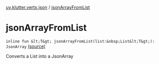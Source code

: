 [uy.klutter.vertx.json](index.md) / [jsonArrayFromList](.)


# jsonArrayFromList

`inline fun &lt;T&gt; jsonArrayFromList(list:&nbsp;List&lt;T&gt;): JsonArray` [(source)](https://github.com/kohesive/klutter/blob/master/vertx3-jdk8/src/main/kotlin/uy/klutter/vertx/json/VertxJson.kt#L35)

Converts a List into a JsonArray



